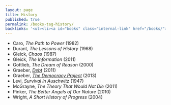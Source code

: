 ```yaml
---
layout: page
title: History
published: true
permalink: /books-tag-history/
backlinks: '<ul><li><a id="books" class="internal-link" href="/books/">Books</a></li></ul>'
---
```


* Caro, _The Path to Power_ (1982) 
* Durant, _The Lessons of History_ (1968) 
* Gleick, _Chaos_ (1987) 
* Gleick, _The Information_ (2011) 
* Gottlieb, _The Dream of Reason_ (2000) 
* Graeber, _<a id="graeber-debt" class="internal-link" href="/graeber-debt/">Debt</a>_ (2011) 
* Graeber, _<a id="graeber-democracy-project" class="internal-link" href="/graeber-democracy-project/">The Democracy Project</a>_ (2013) 
* Levi, _Survival in Auschwitz_ (1947) 
* McGrayne, _The Theory That Would Not Die_ (2011) 
* Pinker, _The Better Angels of Our Nature_ (2010) 
* Wright, _A Short History of Progress_ (2004) 
